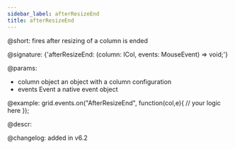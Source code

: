```yaml
---
sidebar_label: afterResizeEnd
title: afterResizeEnd
---          
```


@short: fires after resizing of a column is ended

@signature: {'afterResizeEnd: (column: ICol, events: MouseEvent) => void;'}

@params:
- column		object		an object with a column configuration
- events				Event		a native event object

@example:
grid.events.on("AfterResizeEnd", function(col,e){
	// your logic here
});

@descr:

@changelog:
added in v6.2

